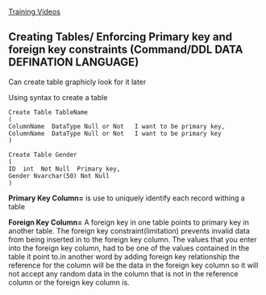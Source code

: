 [Training Videos](https://www.youtube.com/watch?v=JLeaM8pK8dE&list=PL08903FB7ACA1C2FB&index=5)

## Creating Tables/ Enforcing Primary key and foreign key constraints (Command/DDL DATA DEFINATION LANGUAGE)

Can create table graphicly look for it later

Using syntax to create a table

```
Create Table TableName
(
ColumnName  DataType Null or Not   I want to be primary key,
ColumnName  DataType Null or Not   I want to be primary key
)
```
```
Create Table Gender
(
ID  int  Not Null  Primary key,
Gender Nvarchar(50) Not Null
)
```
**Primary Key Column=** is use to uniquely identify each record withing a table

**Foreign Key Column=** A foreign key in one table points to primary key in another table. The foreign key constraint(limitation) prevents invalid data from being inserted in to the foreign key column. The values that you enter into the foreign key column, had to be one of the values contained in the table it point to.in another word by adding foreign key relationship the reference for the column will be the data in the foreign key column so it will not accept any random data in the column that is not in the reference column or the foreign key column is.
